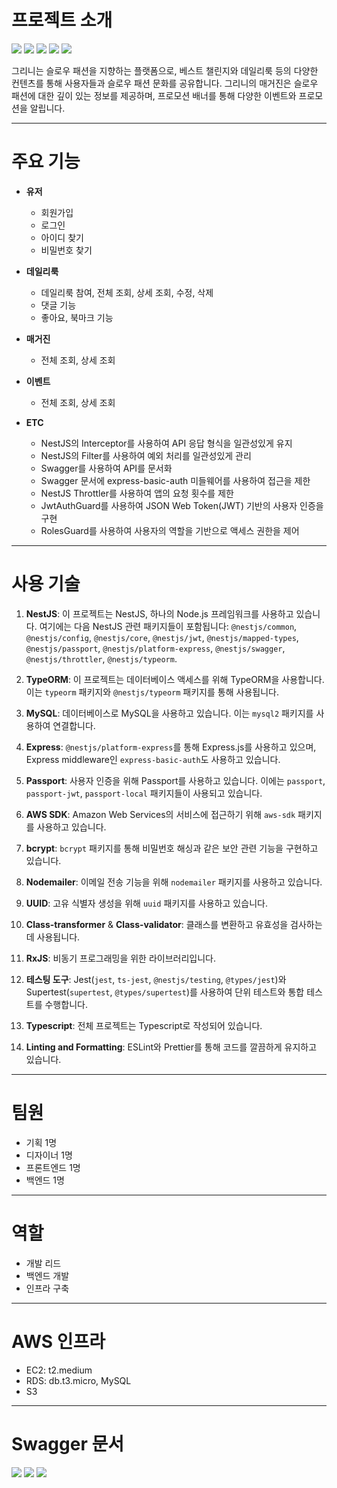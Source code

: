 # 프로젝트 소개

![](https://velog.velcdn.com/images/fkstndnjs/post/09bc5e31-9f68-4643-9607-bcce9e6b6ea8/image.png)
![](https://velog.velcdn.com/images/fkstndnjs/post/0530a752-3bc0-4a63-a173-604cb6de9d7d/image.png)
![](https://velog.velcdn.com/images/fkstndnjs/post/c97a1532-9d62-422b-90fc-8a0862bd8aee/image.png)
![](https://velog.velcdn.com/images/fkstndnjs/post/b1c72f82-3404-458d-8a64-694895b8406d/image.png)
![](https://velog.velcdn.com/images/fkstndnjs/post/3ca92a45-f374-42e1-943d-9be90e411940/image.png)

그리니는 슬로우 패션을 지향하는 플랫폼으로, 베스트 챌린지와 데일리룩 등의 다양한 컨텐츠를 통해 사용자들과 슬로우 패션 문화를 공유합니다. 그리니의 매거진은 슬로우 패션에 대한 깊이 있는 정보를 제공하며, 프로모션 배너를 통해 다양한 이벤트와 프로모션을 알립니다.

---

# 주요 기능

- **유저**
    - 회원가입
    - 로그인
    - 아이디 찾기
    - 비밀번호 찾기
 
- **데일리룩**
    - 데일리룩 참여, 전체 조회, 상세 조회, 수정, 삭제
    - 댓글 기능
    - 좋아요, 북마크 기능
      
- **매거진**
    - 전체 조회, 상세 조회
      
- **이벤트**
    - 전체 조회, 상세 조회
      
- **ETC**
    - NestJS의 Interceptor를 사용하여 API 응답 형식을 일관성있게 유지
    - NestJS의 Filter를 사용하여 예외 처리를 일관성있게 관리
    - Swagger를 사용하여 API를 문서화
    - Swagger 문서에 express-basic-auth 미들웨어를 사용하여 접근을 제한
    - NestJS Throttler를 사용하여 앱의 요청 횟수를 제한
    - JwtAuthGuard를 사용하여 JSON Web Token(JWT) 기반의 사용자 인증을 구현
    - RolesGuard를 사용하여 사용자의 역할을 기반으로 액세스 권한을 제어

---

# 사용 기술

1. **NestJS**: 이 프로젝트는 NestJS, 하나의 Node.js 프레임워크를 사용하고 있습니다. 여기에는 다음 NestJS 관련 패키지들이 포함됩니다: `@nestjs/common`, `@nestjs/config`, `@nestjs/core`, `@nestjs/jwt`, `@nestjs/mapped-types`, `@nestjs/passport`, `@nestjs/platform-express`, `@nestjs/swagger`, `@nestjs/throttler`, `@nestjs/typeorm`.

2. **TypeORM**: 이 프로젝트는 데이터베이스 액세스를 위해 TypeORM을 사용합니다. 이는 `typeorm` 패키지와 `@nestjs/typeorm` 패키지를 통해 사용됩니다.

3. **MySQL**: 데이터베이스로 MySQL을 사용하고 있습니다. 이는 `mysql2` 패키지를 사용하여 연결합니다.

4. **Express**: `@nestjs/platform-express`를 통해 Express.js를 사용하고 있으며, Express middleware인 `express-basic-auth`도 사용하고 있습니다.

5. **Passport**: 사용자 인증을 위해 Passport를 사용하고 있습니다. 이에는 `passport`, `passport-jwt`, `passport-local` 패키지들이 사용되고 있습니다.

6. **AWS SDK**: Amazon Web Services의 서비스에 접근하기 위해 `aws-sdk` 패키지를 사용하고 있습니다.

7. **bcrypt**: `bcrypt` 패키지를 통해 비밀번호 해싱과 같은 보안 관련 기능을 구현하고 있습니다.

8. **Nodemailer**: 이메일 전송 기능을 위해 `nodemailer` 패키지를 사용하고 있습니다.

9. **UUID**: 고유 식별자 생성을 위해 `uuid` 패키지를 사용하고 있습니다.

10. **Class-transformer** & **Class-validator**: 클래스를 변환하고 유효성을 검사하는데 사용됩니다.

11. **RxJS**: 비동기 프로그래밍을 위한 라이브러리입니다.

12. **테스팅 도구**: Jest(`jest`, `ts-jest`, `@nestjs/testing`, `@types/jest`)와 Supertest(`supertest`, `@types/supertest`)를 사용하여 단위 테스트와 통합 테스트를 수행합니다.

13. **Typescript**: 전체 프로젝트는 Typescript로 작성되어 있습니다.

14. **Linting and Formatting**: ESLint와 Prettier를 통해 코드를 깔끔하게 유지하고 있습니다.

---

# 팀원

- 기획 1명
- 디자이너 1명
- 프론트엔드 1명
- 백엔드 1명

---

# 역할

- 개발 리드
- 백엔드 개발
- 인프라 구축

---

# AWS 인프라

- EC2: t2.medium
- RDS: db.t3.micro, MySQL
- S3

---

# Swagger 문서

![](https://velog.velcdn.com/images/fkstndnjs/post/2774cb92-c6bf-4642-8a77-493204c4864d/image.png)
![](https://velog.velcdn.com/images/fkstndnjs/post/839331d4-16c6-4319-a713-4cc2b8204ea3/image.png)
![](https://velog.velcdn.com/images/fkstndnjs/post/00a049f3-9e62-4cb8-903d-232f9a6b2ef3/image.png)

